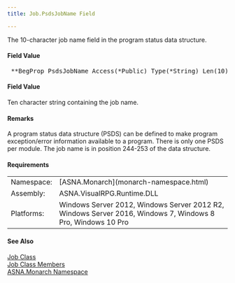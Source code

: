 ```yaml
---
title: Job.PsdsJobName Field

---
```


The 10-character job name field in the program status data structure.

#### Field Value
<pre class="prettyprint"> **BegProp PsdsJobName Access(*Public) Type(*String) Len(10)**       </pre>

#### Field Value
Ten character string containing the job name.

#### Remarks
A program status data structure (PSDS) can be defined to make program exception/error information available to a program. There is only one PSDS per module. The job name is in position 244-253 of the data structure.
<!-- start -->

#### Requirements
<table class="dttable" cellspacing="0" cellpadding="4" width="60%">
           <colgroup>
            <col width="15%" style="font-weight:bold" />
            <col width="85%" />
          </colgroup>
          <tr>
            <td>Namespace:</td>
            <td>[ASNA.Monarch](monarch-namespace.html)</td>
          </tr>
          <tr>
            <td>Assembly:</td>
            <td>ASNA.VisualRPG.Runtime.DLL</td>
          </tr>
         <tr>
            <td>Platforms:</td>
            <td> Windows Server 2012, Windows Server 2012 R2, Windows Server 2016, Windows 7, Windows 8 Pro, Windows 10 Pro</td>
         </tr>
</table>

<!-- end -->

#### See Also
[Job Class](job-class.html) <br /> [Job Class Members](job-members.html) <br /> [ASNA.Monarch Namespace](monarch-namespace.html) 
